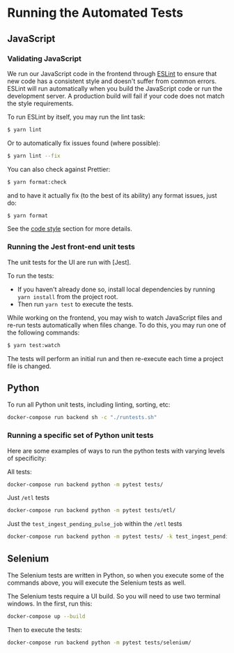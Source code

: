 # Running the Automated Tests

## JavaScript

### Validating JavaScript

We run our JavaScript code in the frontend through [ESLint] to ensure
that new code has a consistent style and doesn't suffer from common
errors. ESLint will run automatically when you build the JavaScript code
or run the development server. A production build will fail if your code
does not match the style requirements.

To run ESLint by itself, you may run the lint task:

```bash
$ yarn lint
```

Or to automatically fix issues found (where possible):

```bash
$ yarn lint --fix
```

You can also check against Prettier:

```bash
$ yarn format:check
```

and to have it actually fix (to the best of its ability) any format issues,
just do:

```bash
$ yarn format
```

See the [code style](code_style.md#ui) section for more details.

### Running the Jest front-end unit tests

The unit tests for the UI are run with [Jest].

To run the tests:

- If you haven't already done so, install local dependencies by running `yarn install` from the project root.
- Then run `yarn test` to execute the tests.

While working on the frontend, you may wish to watch JavaScript files and re-run tests
automatically when files change. To do this, you may run one of the following commands:

```bash
$ yarn test:watch
```

The tests will perform an initial run and then re-execute each time a project file is changed.

## Python

To run all Python unit tests, including linting, sorting, etc:

```bash
docker-compose run backend sh -c "./runtests.sh"
```

### Running a specific set of Python unit tests

Here are some examples of ways to run the python tests with varying levels
of specificity:

All tests:

```bash
docker-compose run backend python -m pytest tests/
```

Just `/etl` tests

```bash
docker-compose run backend python -m pytest tests/etl/
```

Just the `test_ingest_pending_pulse_job` within the `/etl` tests

```bash
docker-compose run backend python -m pytest tests/ -k test_ingest_pending_pulse_job
```

## Selenium

The Selenium tests are written in Python, so when you execute some of the
commands above, you will execute the Selenium tests as well.

The Selenium tests require a UI build. So you will need to use two terminal
windows. In the first, run this:

```bash
docker-compose up --build
```

Then to execute the tests:

```bash
docker-compose run backend python -m pytest tests/selenium/
```

[eslint]: https://eslint.org
